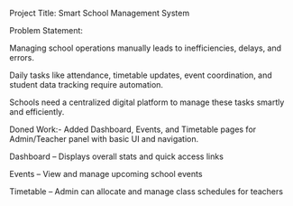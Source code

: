 Project Title: Smart School Management System

Problem Statement:

Managing school operations manually leads to inefficiencies, delays, and errors.

Daily tasks like attendance, timetable updates, event coordination, and student data tracking require automation.

Schools need a centralized digital platform to manage these tasks smartly and efficiently.

Doned Work:- Added Dashboard, Events, and Timetable pages for Admin/Teacher panel with basic UI and navigation.

Dashboard – Displays overall stats and quick access links

Events – View and manage upcoming school events

Timetable – Admin can allocate and manage class schedules for teachers
